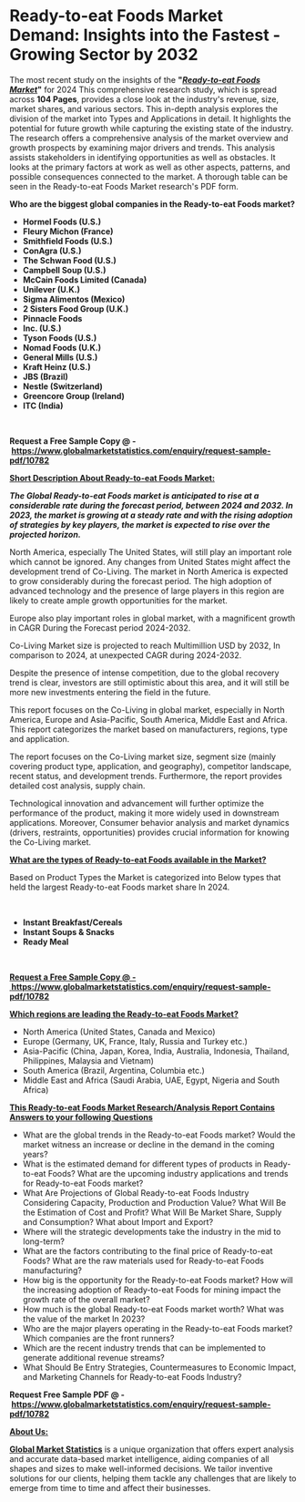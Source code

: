 <h1>Ready-to-eat Foods Market Demand: Insights into the Fastest - Growing Sector by 2032</h1>
<p>The most recent study on the insights of the <strong>"</strong><a href="https://www.globalmarketstatistics.com/market-reports/ready-to-eat-foods-market-10782"><strong><em>Ready-to-eat Foods Market</em></strong></a><strong>"</strong>&nbsp;for 2024 This comprehensive research study, which is spread across <strong>104 Pages</strong>, provides a close look at the industry's revenue, size, market shares, and various sectors. This in-depth analysis explores the division of the market into Types and Applications in detail. It highlights the potential for future growth while capturing the existing state of the industry. The research offers a comprehensive analysis of the market overview and growth prospects by examining major drivers and trends. This analysis assists stakeholders in identifying opportunities as well as obstacles. It looks at the primary factors at work as well as other aspects, patterns, and possible consequences connected to the market. A thorough table can be seen in the Ready-to-eat Foods Market research's PDF form.</p>
<p><strong>Who are the biggest global companies in the Ready-to-eat Foods market?<br /></strong></p>
<ul>
<li><strong>Hormel Foods (U.S.)</strong></li>
<li><strong>Fleury Michon (France)</strong></li>
<li><strong>Smithfield Foods (U.S.)</strong></li>
<li><strong>ConAgra (U.S.)</strong></li>
<li><strong>The Schwan Food (U.S.)</strong></li>
<li><strong>Campbell Soup (U.S.)</strong></li>
<li><strong>McCain Foods Limited (Canada)</strong></li>
<li><strong>Unilever (U.K.)</strong></li>
<li><strong>Sigma Alimentos (Mexico)</strong></li>
<li><strong>2 Sisters Food Group (U.K.)</strong></li>
<li><strong>Pinnacle Foods</strong></li>
<li><strong>Inc. (U.S.)</strong></li>
<li><strong>Tyson Foods (U.S.)</strong></li>
<li><strong>Nomad Foods (U.K.)</strong></li>
<li><strong>General Mills (U.S.)</strong></li>
<li><strong>Kraft Heinz (U.S.)</strong></li>
<li><strong>JBS (Brazil)</strong></li>
<li><strong>Nestle (Switzerland)</strong></li>
<li><strong>Greencore Group (Ireland)</strong></li>
<li><strong>ITC (India)</strong></li>
</ul>
<p>&nbsp;</p>
<p><strong>Request a Free Sample Copy @ -&nbsp;</strong><a href="https://www.globalmarketstatistics.com/enquiry/request-sample-pdf/10782"><strong>https://www.globalmarketstatistics.com/enquiry/request-sample-pdf/10782</strong></a></p>
<p><strong><u>Short Description About Ready-to-eat Foods Market:</u></strong></p>
<p><strong><em>The Global Ready-to-eat Foods market is anticipated to rise at a considerable rate during the forecast period, between 2024 and 2032. In 2023, the market is growing at a steady rate and with the rising adoption of strategies by key players, the market is expected to rise over the projected horizon.</em></strong></p>
<p>North America, especially The United States, will still play an important role which cannot be ignored. Any changes from United States might affect the development trend of Co-Living. The market in North America is expected to grow considerably during the forecast period. The high adoption of advanced technology and the presence of large players in this region are likely to create ample growth opportunities for the market.</p>
<p>Europe also play important roles in global market, with a magnificent growth in CAGR During the Forecast period 2024-2032.</p>
<p>Co-Living Market size is projected to reach Multimillion USD by 2032, In comparison to 2024, at unexpected CAGR during 2024-2032.</p>
<p>Despite the presence of intense competition, due to the global recovery trend is clear, investors are still optimistic about this area, and it will still be more new investments entering the field in the future.</p>
<p>This report focuses on the Co-Living in global market, especially in North America, Europe and Asia-Pacific, South America, Middle East and Africa. This report categorizes the market based on manufacturers, regions, type and application.</p>
<p>The report focuses on the Co-Living market size, segment size (mainly covering product type, application, and geography), competitor landscape, recent status, and development trends. Furthermore, the report provides detailed cost analysis, supply chain.</p>
<p>Technological innovation and advancement will further optimize the performance of the product, making it more widely used in downstream applications. Moreover, Consumer behavior analysis and market dynamics (drivers, restraints, opportunities) provides crucial information for knowing the Co-Living market.</p>
<p><strong><u>What are the types of Ready-to-eat Foods available in the Market?</u></strong></p>
<p>Based on Product Types the Market is categorized into Below types that held the largest Ready-to-eat Foods market share In 2024.</p>
<p>&nbsp;</p>
<ul>
<li><strong>Instant Breakfast/Cereals</strong></li>
<li><strong>Instant Soups &amp; Snacks</strong></li>
<li><strong>Ready Meal</strong></li>
</ul>
<p>&nbsp;</p>
<p><strong><u>Request a Free Sample Copy @ -&nbsp;</u></strong><a href="https://www.globalmarketstatistics.com/enquiry/request-sample-pdf/10782"><strong>https://www.globalmarketstatistics.com/enquiry/request-sample-pdf/10782</strong></a></p>
<p><strong><u>Which regions are leading the Ready-to-eat Foods Market?</u></strong></p>
<ul>
<li>North America (United States, Canada and Mexico)</li>
<li>Europe (Germany, UK, France, Italy, Russia and Turkey etc.)</li>
<li>Asia-Pacific (China, Japan, Korea, India, Australia, Indonesia, Thailand, Philippines, Malaysia and Vietnam)</li>
<li>South America (Brazil, Argentina, Columbia etc.)</li>
<li>Middle East and Africa (Saudi Arabia, UAE, Egypt, Nigeria and South Africa)</li>
</ul>
<p><strong><u>This Ready-to-eat Foods Market Research/Analysis Report Contains Answers to your following Questions</u></strong></p>
<ul>
<li>What are the global trends in the Ready-to-eat Foods market? Would the market witness an increase or decline in the demand in the coming years?</li>
<li>What is the estimated demand for different types of products in Ready-to-eat Foods? What are the upcoming industry applications and trends for Ready-to-eat Foods market?</li>
<li>What Are Projections of Global Ready-to-eat Foods Industry Considering Capacity, Production and Production Value? What Will Be the Estimation of Cost and Profit? What Will Be Market Share, Supply and Consumption? What about Import and Export?</li>
<li>Where will the strategic developments take the industry in the mid to long-term?</li>
<li>What are the factors contributing to the final price of Ready-to-eat Foods? What are the raw materials used for Ready-to-eat Foods manufacturing?</li>
<li>How big is the opportunity for the Ready-to-eat Foods market? How will the increasing adoption of Ready-to-eat Foods for mining impact the growth rate of the overall market?</li>
<li>How much is the global Ready-to-eat Foods market worth? What was the value of the market In 2023?</li>
<li>Who are the major players operating in the Ready-to-eat Foods market? Which companies are the front runners?</li>
<li>Which are the recent industry trends that can be implemented to generate additional revenue streams?</li>
<li>What Should Be Entry Strategies, Countermeasures to Economic Impact, and Marketing Channels for Ready-to-eat Foods Industry?</li>
</ul>
<p><strong>Request Free Sample PDF @ -&nbsp;</strong><a href="https://www.globalmarketstatistics.com/enquiry/request-sample-pdf/10782"><strong>https://www.globalmarketstatistics.com/enquiry/request-sample-pdf/10782</strong></a></p>
<p><strong><u>About Us:</u></strong></p>
<p><a href="https://www.globalmarketstatistics.com/enquiry/request-sample-pdf/10782"><strong>Global Market Statistics</strong></a>&nbsp;is a unique organization that offers expert analysis and accurate data-based market intelligence, aiding companies of all shapes and sizes to make well-informed decisions. We tailor inventive solutions for our clients, helping them tackle any challenges that are likely to emerge from time to time and affect their businesses.</p>